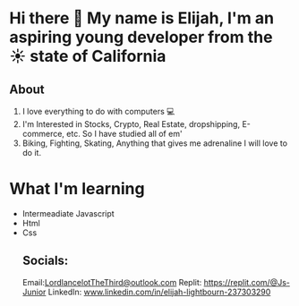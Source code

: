 # Hi there 👋 My name is Elijah, I'm an aspiring young developer from the ☀️ state of California
## About
1. I love everything to do with computers 💻
2. I'm Interested in Stocks, Crypto, Real Estate, dropshipping, E-commerce, etc. So I have studied all of em'
3. Biking, Fighting, Skating, Anything that gives me adrenaline I will love to do it. 
# What I'm learning
- Intermeadiate Javascript
- Html
- Css
  ## Socials:
  Email:LordlancelotTheThird@outlook.com
  Replit: https://replit.com/@Js-Junior
  LinkedIn: www.linkedin.com/in/elijah-lightbourn-237303290 
